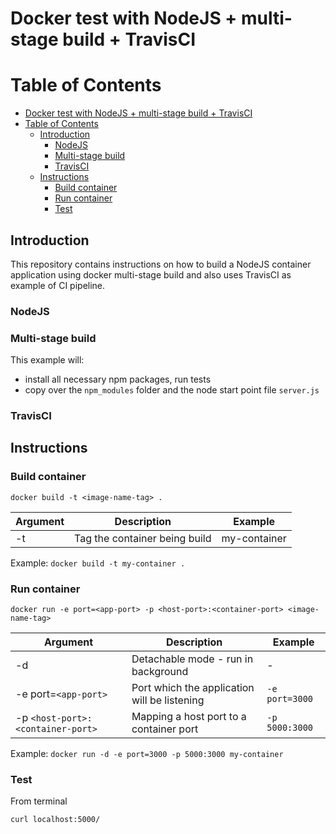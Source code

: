 # Docker test with NodeJS + multi-stage build + TravisCI

# Table of Contents
- [Docker test with NodeJS + multi-stage build + TravisCI](#docker-test-with-nodejs--multi-stage-build--travisci)
- [Table of Contents](#table-of-contents)
  - [Introduction](#introduction)
    - [NodeJS](#nodejs)
    - [Multi-stage build](#multi-stage-build)
    - [TravisCI](#travisci)
  - [Instructions](#instructions)
    - [Build container](#build-container)
    - [Run container](#run-container)
    - [Test](#test)

## Introduction

This repository contains instructions on how to build a NodeJS container application using docker multi-stage build and also uses TravisCI as example of CI pipeline.

### NodeJS

### Multi-stage build
This example will:

- install all necessary npm packages, run tests
- copy over the `npm_modules` folder and the node start point file `server.js`

### TravisCI

## Instructions

### Build container

`docker build -t <image-name-tag> .`

|Argument|Description|Example
|-|-|-|
|-t|Tag the container being build|my-container|

Example: `docker build -t my-container .`

### Run container

`docker run -e port=<app-port> -p <host-port>:<container-port> <image-name-tag>`

|Argument|Description|Example
|-|-|-|
|-d|Detachable mode - run in background|-|
|-e port=`<app-port>`|Port which the application will be listening|`-e port=3000`|
|-p `<host-port>:<container-port>`|Mapping a host port to a container port|`-p 5000:3000`|

Example: `docker run -d -e port=3000 -p 5000:3000 my-container`

### Test

From terminal

`curl localhost:5000/`